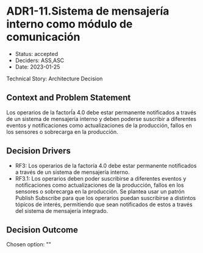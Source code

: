 # ADR1-11.Sistema de mensajería interno como módulo de comunicación

* Status: accepted
* Deciders: ASS,ASC
* Date: 2023-01-25

Technical Story: Architecture Decision

## Context and Problem Statement

Los operarios de la factorÍa 4.0 debe estar permanente notificados a través de un sistema de mensajería interno y deben poderse suscribir a diferentes eventos y notificaciones como actualizaciones de la producción, fallos en los sensores o sobrecarga en la producción.

## Decision Drivers

* RF3: Los operarios de la factoría 4.0 debe estar permanente notificados a través de un sistema de mensajería interno.
* RF3.1: Los operarios deben poder suscribirse a diferentes eventos y notificaciones como actualizaciones de la producción, fallos en los sensores o sobrecarga en la producción. Se plantea usar un patrón Publish Subscribe para que los operarios puedan suscribirse a distintos tópicos de interés, permitiendo que sean notificados de estos a través del sistema de mensajería integrado.

## Decision Outcome

Chosen option: ""

